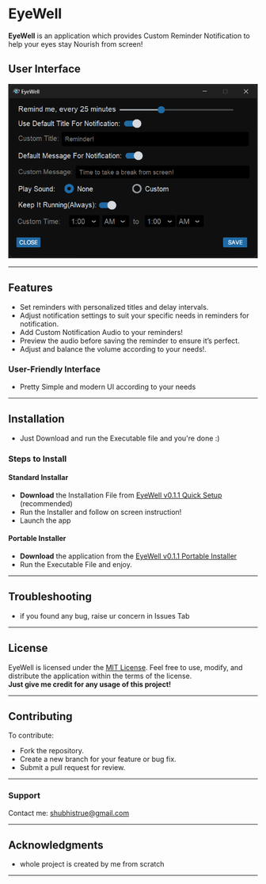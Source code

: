 # EyeWell

**EyeWell** is an application which provides Custom Reminder Notification to help your eyes stay Nourish from screen!



## User Interface
![App Screenshot](app.png)

---
## Features


- Set reminders with personalized titles and delay intervals.
- Adjust notification settings to suit your specific needs in reminders for notification.
- Add Custom Notification Audio to your reminders!
- Preview the audio before saving the reminder to ensure it’s perfect.
- Adjust and balance the volume according to your needs!.
### User-Friendly Interface
- Pretty Simple and modern UI according to your needs

---
## Installation
- Just Download and run the Executable file and you're done :)

### Steps to Install
#### Standard Installar  
- **Download** the Installation File from [EyeWell v0.1.1 Quick Setup](https://github.com/nothig007/EyeWell/releases/tag/v0.1.1-main-Installer) (recommended)
- Run the Installer and follow on screen instruction!
- Launch the app
#### Portable Installer
 - **Download** the application from the [EyeWell v0.1.1 Portable Installer](https://github.com/nothig007/EyeWell/releases/tag/v0.1.1-main-Portable-Installer)
 - Run the Executable File and enjoy.

---


## Troubleshooting
- if you found any bug, raise ur concern in Issues Tab
---

## License
EyeWell is licensed under the [MIT License](LICENSE). Feel free to use, modify, and distribute the application within the terms of the license.  
**Just give me credit for any usage of this project!**

---
## Contributing
To contribute:
- Fork the repository.
- Create a new branch for your feature or bug fix.
- Submit a pull request for review.
---
### Support
Contact me:
[shubhistrue@gmail.com](mailto:shubhistrue@gmail.com)



---

## Acknowledgments
- whole project is created by me from scratch

---
